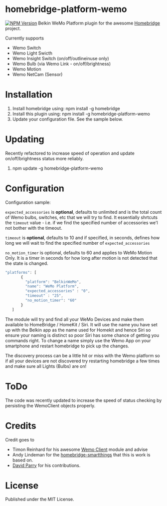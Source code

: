 # homebridge-platform-wemo
[![NPM Version](https://img.shields.io/npm/v/homebridge-platform-wemo.svg)](https://www.npmjs.com/package/homebridge-platform-wemo)
Belkin WeMo Platform plugin for the awesome  [Homebridge](https://github.com/nfarina/homebridge) project.

Currently supports
- Wemo Switch
- Wemo Light Swicth 
- Wemo Insight Switch (on/off/outlineinuse only)
- Wemo Bulb (via Wemo Link - on/off/brightness)
- Wemo Motion
- Wemo NetCam (Sensor)

# Installation

1. Install homebridge using: npm install -g homebridge
2. Install this plugin using: npm install -g homebridge-platform-wemo
3. Update your configuration file. See the sample below.

# Updating

Recently refactored to increase speed of operation and update on/off/brightness status more reliably.

1. npm update -g homebridge-platform-wemo

# Configuration

Configuration sample:

`expected_accessories` is **optional**, defaults to unlimited and is the total count of Wemo bulbs, switches, etc that we will try to find. It essentially shrtcuts the `timeout` value - i.e. if we find the specified number of accessories we'l not bother with the timeout.

`timeout` is **optional**, defaults to 10 and if specified, in seconds, defines how long we will wait to find the specified number of `expected_accessories`

`no_motion_timer` is optional, defaults to 60 and applies to WeMo Motion Only. It is a timer in seconds for how long after motion is not detected that the state is changed.


 ```javascript
"platforms": [
        {
          "platform": "BelkinWeMo",
          "name": "WeMo Platform",
          "expected_accessories" : "0",
          "timeout" : "25",
          "no_motion_timer": "60"
        }   
    ]

```

The module will try and find all your WeMo Devices and make them available to HomeBridge / HomeKit / Siri. It will use the name you have set up with the Belkin app as the name used for Homekit and hence Siri so ensure your naming is distinct so poor Siri has some chance of getting you commands right. To change a name simply use the Wemo App on your smartphone and restart homebridge to pick up the changes.

The discovery process can be a little hit or miss with the Wemo platform so if all your devices are not discovered try restarting homebridge a few times and make sure all Lights (Bulbs) are on!

# ToDo

The code was recently updated to increase the speed of status checking by persisting the WemoClient objects properly.

# Credits

Credit goes to
- Timon Reinhard for his awesome [Wemo Client](https://github.com/timonreinhard/wemo-client) module and advise 
- Andy Lindeman for the [homebridge-smartthings](https://github.com/alindeman/homebridge-smartthings) that this is work is based on.
- [David Parry](https://github.com/devbobo) for his contributions.

# License

Published under the MIT License.
